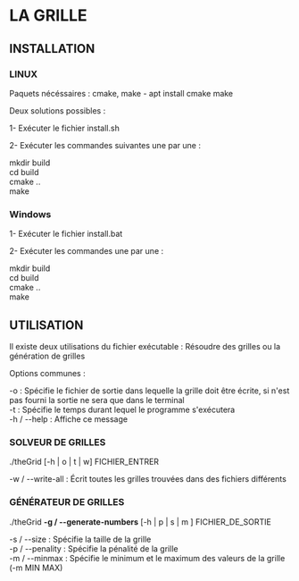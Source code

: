 # LA GRILLE

## INSTALLATION

### LINUX

Paquets nécéssaires : 
cmake, make - apt install cmake  make

Deux solutions possibles : 

1- Exécuter le fichier install.sh

2- Exécuter les commandes suivantes une par une :

mkdir build \
cd build\
cmake ..\
make


### Windows


1- Exécuter le fichier install.bat

2- Exécuter les commandes une par une :

mkdir build\
cd build\
cmake ..\
make

## UTILISATION

Il existe deux utilisations du fichier exécutable : Résoudre des grilles ou la génération de grilles



Options communes : 

-o : Spécifie le fichier de sortie dans lequelle la grille doit être écrite, si n'est pas fourni la sortie ne sera que dans le terminal\
-t : Spécifie le temps durant lequel le programme s'exécutera\
-h / --help : Affiche ce message

### SOLVEUR DE GRILLES

./theGrid \[-h | o | t | w] FICHIER_ENTRER

-w / --write-all : Écrit toutes les grilles trouvées dans des fichiers différents

### GÉNÉRATEUR DE GRILLES

./theGrid __-g / --generate-numbers__ \[-h | p | s | m ] FICHIER_DE_SORTIE

-s / --size : Spécifie la taille de la grille\
-p / --penality : Spécifie la pénalité de la grille\
-m / --minmax : Spécifie le minimum et le maximum des valeurs de la grille (-m MIN MAX)



